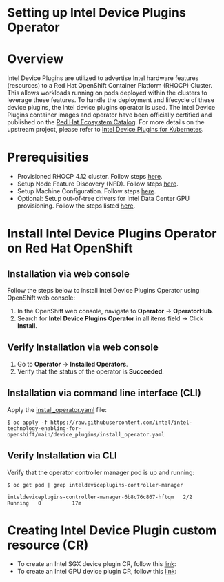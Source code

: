 # Setting up Intel Device Plugins Operator 

# Overview
Intel Device Plugins are utilized to advertise Intel hardware features (resources) to a Red Hat OpenShift Container Platform (RHOCP) Cluster. This allows workloads running on pods deployed within the clusters to leverage these features. To handle the deployment and lifecycle of these device plugins, the Intel device plugins operator is used. The Intel Device Plugins container images and operator have been officially certified and published on the [Red Hat Ecosystem Catalog](https://catalog.redhat.com/software/container-stacks/detail/61e9f2d7b9cdd99018fc5736). For more details on the upstream project, please refer to [Intel Device Plugins for Kubernetes](https://github.com/intel/intel-device-plugins-for-kubernetes).  

# Prerequisities
- Provisioned RHOCP 4.12 cluster. Follow steps [here](/README.md).
- Setup Node Feature Discovery (NFD). Follow steps [here](/nfd/README.md).
- Setup Machine Configuration. Follow steps [here](/machine_configuration/README.md).
- Optional: Setup out-of-tree drivers for Intel Data Center GPU provisioning. Follow the steps listed [here](/kmmo/README.md).

# Install Intel Device Plugins Operator on Red Hat OpenShift
## Installation via web console
Follow the steps below to install Intel Device Plugins Operator using OpenShift web console:
1.	In the OpenShift web console, navigate to **Operator** -> **OperatorHub**.
2.	Search for **Intel Device Plugins Operator** in all items field -> Click **Install**.
## Verify Installation via web console
1.	Go to **Operator** -> **Installed Operators**.
2.	Verify that the status of the operator is **Succeeded**.

## Installation via command line interface (CLI)
Apply the [install_operator.yaml](/device_plugins/install_operator.yaml) file:
```
$ oc apply -f https://raw.githubusercontent.com/intel/intel-technology-enabling-for-openshift/main/device_plugins/install_operator.yaml
```

## Verify Installation via CLI
Verify that the operator controller manager pod is up and running:
```
$ oc get pod | grep inteldeviceplugins-controller-manager

inteldeviceplugins-controller-manager-6b8c76c867-hftqm   2/2     Running   0          17m
```

# Creating Intel Device Plugin custom resource (CR)
- To create an Intel SGX device plugin CR, follow this [link](/device_plugins/deploy_sgx.md):
- To create an Intel GPU device plugin CR, follow this [link](/device_plugins/deploy_gpu.md):
